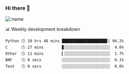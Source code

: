 ### Hi there 👋

<!--
**lv2020/lv2020** is a ✨ _special_ ✨ repository because its `README.md` (this file) appears on your GitHub profile.

Here are some ideas to get you started:

- 🔭 I’m currently working on ...
- 🌱 I’m currently learning ...
- 👯 I’m looking to collaborate on ...
- 🤔 I’m looking for help with ...
- 💬 Ask me about ...
- 📫 How to reach me: ...
- 😄 Pronouns: ...
- ⚡ Fun fact: ...
-->
![:name](https://count.getloli.com/get/@:lv2020)
 <!-- waka-box start -->
📊 Weekly development breakdown
```text
Python 🕓 10 hrs 48 mins ███████████████████▊░ 94.2%
C      🕓 27 mins        ▊░░░░░░░░░░░░░░░░░░░░  4.0%
Other  🕓 11 mins        ▎░░░░░░░░░░░░░░░░░░░░  1.7%
BNF    🕓 0 secs         ░░░░░░░░░░░░░░░░░░░░░  0.1%
Text   🕓 0 secs         ░░░░░░░░░░░░░░░░░░░░░  0.0%
```
<!-- Powered by https://github.com/YouEclipse/waka-box-go . -->
<!-- waka-box end -->
